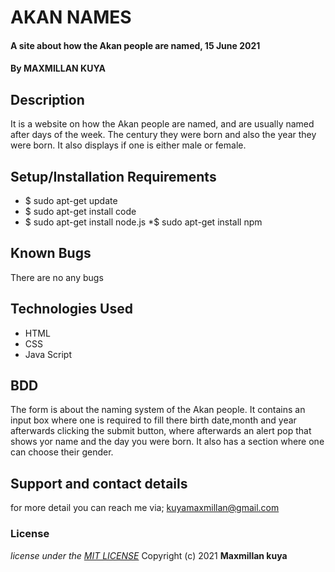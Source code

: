 # AKAN NAMES
#### A site about how the Akan people are named, 15 June 2021
#### By MAXMILLAN KUYA
## Description
It is a website on how the Akan people are named, and are usually named after days of the week. The century they were born and also the year they were born. It also displays if one is either male or female.
## Setup/Installation Requirements
* $ sudo apt-get update
* $ sudo apt-get install code
* $ sudo apt-get install node.js
*$ sudo apt-get install npm
## Known Bugs
There are no any bugs
## Technologies Used
* HTML
* CSS
* Java Script
## BDD 
The form is about the naming system of the Akan people. It contains an input box where one is required to fill there birth date,month and year afterwards clicking the submit button, where afterwards an alert pop that shows yor name and the day you were born.
It also has a section where one can choose their gender.
## Support and contact details
for more detail you can reach me via;
kuyamaxmillan@gmail.com
### License
*license under the [MIT LICENSE](license.txt)*
Copyright (c) 2021 **Maxmillan kuya**